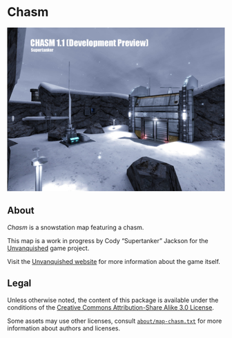 Chasm
=====

![Chasm levelshot](meta/chasm/chasm.jpg)


About
-----

_Chasm_ is a snowstation map featuring a chasm.

This map is a work in progress by Cody “Supertanker” Jackson for the [Unvanquished](https://unvanquished.net) game project.

Visit the [Unvanquished website](https://unvanquished.net/) for more information about the game itself.


Legal
-----

Unless otherwise noted, the content of this package is available under the conditions of the [Creative Commons Attribution-Share Alike 3.0 License](https://creativecommons.org/licenses/by-sa/3.0/).

Some assets may use other licenses, consult [`about/map-chasm.txt`](about/map-chasm.txt) for more information about authors and licenses.


